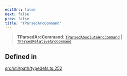 ```yaml
---
editUrl: false
next: false
prev: false
title: "TParsedArcCommand"
---
```


> **TParsedArcCommand**: [`TParsedAbsoluteArcCommand`](/api/namespaces/util/type-aliases/tparsedabsolutearccommand/) \| [`TParsedRelativeArcCommand`](/api/namespaces/util/type-aliases/tparsedrelativearccommand/)

## Defined in

[src/util/path/typedefs.ts:252](https://github.com/fabricjs/fabric.js/blob/v6.0.0-rc4/src/util/path/typedefs.ts#L252)
